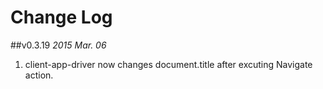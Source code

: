 Change Log
===

##v0.3.19 
*2015 Mar. 06*

1. client-app-driver now changes document.title after excuting Navigate action.
